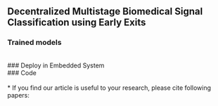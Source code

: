 ## Decentralized Multistage Biomedical Signal Classification using Early Exits
### Trained models
<br>
### Deploy in Embedded System
<br>
### Code
<br>


<br>
* If you find our article is useful to your research, please cite following papers:
<!-- 
```bibtex
@inproceedings{xiaolin2024,
  title={Decentralized Multistage Biomedical Signal Classification using Early Exits},
  author={Xiaolin Li, Binhua Huang, Barry Cardiff, Deepu John},
  booktitle={Has not been accepted by any journal yet},
  pages={100--120},
  year={2024},
  organization={NONE}
}
```
-->
